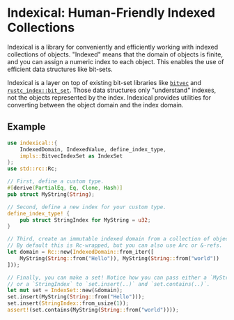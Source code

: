 # Indexical: Human-Friendly Indexed Collections

Indexical is a library for conveniently and efficiently working with indexed collections of objects.
"Indexed" means that the domain of objects is finite, and you can assign a numeric index to each object.
This enables the use of efficient data structures like bit-sets.

Indexical is a layer on top of existing bit-set libraries like [`bitvec`](https://github.com/ferrilab/bitvec)
and [`rustc_index::bit_set`](https://doc.rust-lang.org/nightly/nightly-rustc/rustc_index/bit_set/index.html).
Those data structures only "understand" indexes, not the objects represented by the index.
Indexical provides utilities for converting between the object domain and the index domain.

## Example

```rust
use indexical::{
    IndexedDomain, IndexedValue, define_index_type,
    impls::BitvecIndexSet as IndexSet
};
use std::rc::Rc;

// First, define a custom type.
#[derive(PartialEq, Eq, Clone, Hash)]
pub struct MyString(String);

// Second, define a new index for your custom type.
define_index_type! {
    pub struct StringIndex for MyString = u32;
}

// Third, create an immutable indexed domain from a collection of objects.
// By default this is Rc-wrapped, but you can also use Arc or &-refs.
let domain = Rc::new(IndexedDomain::from_iter([
    MyString(String::from("Hello")), MyString(String::from("world"))
]));

// Finally, you can make a set! Notice how you can pass either a `MyString`
// or a `StringIndex` to `set.insert(..)` and `set.contains(..)`.
let mut set = IndexSet::new(&domain);
set.insert(MyString(String::from("Hello")));
set.insert(StringIndex::from_usize(1));
assert!(set.contains(MyString(String::from("world"))));
```